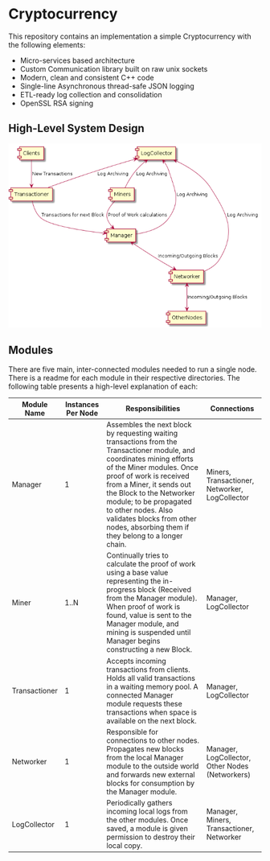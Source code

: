 # Cryptocurrency
This repository contains an implementation a simple Cryptocurrency with the following elements:

- Micro-services based architecture
- Custom Communication library built on raw unix sockets
- Modern, clean and consistent C++ code
- Single-line Asynchronous thread-safe JSON logging
- ETL-ready log collection and consolidation
- OpenSSL RSA signing

## High-Level System Design
![Layout of the system](system_layout.png)

## Modules
There are five main, inter-connected modules needed to run a single node. There is a readme for each module in their respective directories. The following table presents a high-level explanation of each:

| Module Name| Instances Per Node| Responsibilities | Connections |
|------------|--------|--------|---|
| Manager    | 1| Assembles the next block by requesting waiting transactions from the Transactioner module, and coordinates mining efforts of the Miner modules. Once proof of work is received from a Miner, it sends out the Block to the Networker module; to be propagated to other nodes. Also validates blocks from other nodes, absorbing them if they belong to a longer chain. | Miners, Transactioner, Networker, LogCollector |
| Miner    | 1..N| Continually tries to calculate the proof of work using a base value representing the in-progress block (Received from the Manager module). When proof of work is found, value is sent to the Manager module, and mining is suspended until Manager begins constructing a new Block.| Manager, LogCollector |
| Transactioner  | 1 | Accepts incoming transactions from clients. Holds all valid transactions in a waiting memory pool. A connected Manager module requests these transactions when space is available on the next block.| Manager, LogCollector |
| Networker    | 1 | Responsible for connections to other nodes. Propagates new blocks from the local Manager module to the outside world and forwards new external blocks for consumption by the Manager module. | Manager, LogCollector, Other Nodes (Networkers) |
| LogCollector    | 1 | Periodically gathers incoming local logs from the other modules. Once saved, a module is given permission to destroy their local copy. | Manager, Miners, Transactioner, Networker |
